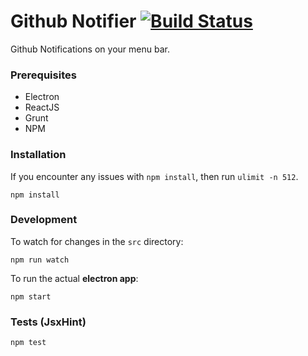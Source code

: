 Github Notifier [![Build Status](https://magnum.travis-ci.com/ekonstantinidis/gitify.svg?token=9QR4ewbqbkEmHps6q5sq&branch=master)](https://magnum.travis-ci.com/ekonstantinidis/gitify)
==========
Github Notifications on your menu bar.

### Prerequisites

 - Electron
 - ReactJS
 - Grunt
 - NPM


### Installation
If you encounter any issues with `npm install`, then run `ulimit -n 512`.

    npm install


### Development
To watch for changes in the `src` directory:

    npm run watch

To run the actual **electron app**:

    npm start


### Tests (JsxHint)

    npm test

